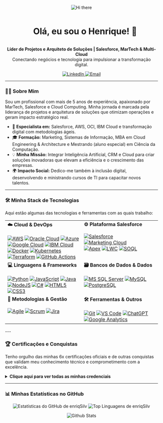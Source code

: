 <p align="center">
  <img src="https://user-images.githubusercontent.com/73097560/115834477-dbab4500-a447-11eb-908a-139a6edaec5c.gif" alt="Hi there" />
</p>

<div id="user-content-toc">
  <ul align="center">
    <summary><h1 style="display: inline-block;">Olá, eu sou o Henrique! 👋</h1></summary>
  </ul>
</div>

<p align="center">
  <strong>Líder de Projetos e Arquiteto de Soluções | Salesforce, MarTech & Multi-Cloud</strong>
  <br />
  Conectando negócios e tecnologia para impulsionar a transformação digital.
</p>

<p align="center">
  <a href="URL_DO_SEU_LINKEDIN" target="_blank">
    <img src="https://img.shields.io/badge/LinkedIn-0077B5?style=for-the-badge&logo=linkedin&logoColor=white" alt="LinkedIn"/>
  </a>
  <a href="mailto:SEU_EMAIL@exemplo.com" target="_blank">
    <img src="https://img.shields.io/badge/Email-D14836?style=for-the-badge&logo=gmail&logoColor=white" alt="Email"/>
  </a>
</p>

---

### 👨‍💻 Sobre Mim

Sou um profissional com mais de 5 anos de experiência, apaixonado por MarTech, Salesforce e Cloud Computing. Minha jornada é marcada pela liderança de projetos e arquitetura de soluções que otimizam operações e geram impacto estratégico real.

- 🚀 **Especialista em:** Salesforce, AWS, OCI, IBM Cloud e transformação digital com metodologias ágeis.
- 🎓 **Formação:** Marketing, Sistemas de Informação, MBA em Cloud Engineering & Architecture e Mestrando (aluno especial) em Ciência da Computação.
- 💡 **Minha Missão:** Integrar Inteligência Artificial, CRM e Cloud para criar soluções inovadoras que elevam a eficiência e o crescimento das empresas.
- 🌍 **Impacto Social:** Dedico-me também à inclusão digital, desenvolvendo e ministrando cursos de TI para capacitar novos talentos.

---

### 🛠️ Minha Stack de Tecnologias

Aqui estão algumas das tecnologias e ferramentas com as quais trabalho:

<table>
  <tr>
    <td valign="top" width="50%">
      <strong>☁️ Cloud & DevOps</strong><br><br>
      <a href="#"><img src="https://img.shields.io/badge/AWS-%23FF9900.svg?style=for-the-badge&logo=amazon-aws&logoColor=white" alt="AWS"></a>
      <a href="#"><img src="https://img.shields.io/badge/Oracle-F80000?style=for-the-badge&logo=oracle&logoColor=white" alt="Oracle Cloud"></a>
      <a href="#"><img src="https://img.shields.io/badge/azure-%230072C6.svg?style=for-the-badge&logo=microsoftazure&logoColor=white" alt="Azure"></a>
      <a href="#"><img src="https://img.shields.io/badge/GoogleCloud-%234285F4.svg?style=for-the-badge&logo=google-cloud&logoColor=white" alt="Google Cloud"></a>
      <a href="#"><img src="https://img.shields.io/badge/IBM_Cloud-0062FF?style=for-the-badge&logo=ibm-cloud&logoColor=white" alt="IBM Cloud"></a>
      <br>
      <a href="#"><img src="https://img.shields.io/badge/Docker-2496ED?style=for-the-badge&logo=docker&logoColor=white" alt="Docker"></a>
      <a href="#"><img src="https://img.shields.io/badge/Kubernetes-326CE5?style=for-the-badge&logo=kubernetes&logoColor=white" alt="Kubernetes"></a>
      <a href="#"><img src="https://img.shields.io/badge/Terraform-7B42BC?style=for-the-badge&logo=terraform&logoColor=white" alt="Terraform"></a>
      <a href="#"><img src="https://img.shields.io/badge/GitHub_Actions-2088FF?style=for-the-badge&logo=github-actions&logoColor=white" alt="GitHub Actions"></a>
    </td>
    <td valign="top" width="50%">
      <strong>⚙️ Plataforma Salesforce</strong><br><br>
      <a href="#"><img src="https://img.shields.io/badge/Salesforce-00A1E0?style=for-the-badge&logo=Salesforce&logoColor=white" alt="Salesforce"></a>
      <a href="#"><img src="https://img.shields.io/badge/Marketing_Cloud-00A1E0?style=for-the-badge&logo=Salesforce&logoColor=white" alt="Marketing Cloud"></a>
      <br>
      <a href="#"><img src="https://img.shields.io/badge/Apex-00A1E0?style=for-the-badge&logo=Salesforce&logoColor=white" alt="Apex"></a>
      <a href="#"><img src="https://img.shields.io/badge/LWC-00A1E0?style=for-the-badge&logo=Salesforce&logoColor=white" alt="LWC"></a>
      <a href="#"><img src="https://img.shields.io/badge/SOQL-00A1E0?style=for-the-badge&logo=Salesforce&logoColor=white" alt="SOQL"></a>
    </td>
  </tr>
  <tr>
    <td valign="top" width="50%">
      <strong>💻 Linguagens & Frameworks</strong><br><br>
      <a href="#"><img src="https://img.shields.io/badge/python-3670A0?style=for-the-badge&logo=python&logoColor=ffdd54" alt="Python"></a>
      <a href="#"><img src="https://img.shields.io/badge/javascript-%23323330.svg?style=for-the-badge&logo=javascript&logoColor=%23F7DF1E" alt="JavaScript"></a>
      <a href="#"><img src="https://img.shields.io/badge/java-%23ED8B00.svg?style=for-the-badge&logo=openjdk&logoColor=white" alt="Java"></a>
      <a href="#"><img src="https://img.shields.io/badge/node.js-6DA55F?style=for-the-badge&logo=node.js&logoColor=white" alt="NodeJS"></a>
      <a href="#"><img src="https://img.shields.io/badge/c%23-%23239120.svg?style=for-the-badge&logo=c-sharp&logoColor=white" alt="C#"></a>
      <a href="#"><img src="https://img.shields.io/badge/html5-%23E34F26.svg?style=for-the-badge&logo=html5&logoColor=white" alt="HTML5"></a>
      <a href="#"><img src="https://img.shields.io/badge/css3-%231572B6.svg?style=for-the-badge&logo=css3&logoColor=white" alt="CSS3"></a>
    </td>
    <td valign="top" width="50%">
      <strong>🗃️ Bancos de Dados & Dados</strong><br><br>
      <a href="#"><img src="https://img.shields.io/badge/Microsoft%20SQL%20Server-CC2927?style=for-the-badge&logo=microsoft%20sql%20server&logoColor=white" alt="MS SQL Server"></a>
      <a href="#"><img src="https://img.shields.io/badge/mysql-%2300f.svg?style=for-the-badge&logo=mysql&logoColor=white" alt="MySQL"></a>
      <a href="#"><img src="https://img.shields.io/badge/PostgreSQL-4169E1?style=for-the-badge&logo=postgresql&logoColor=white" alt="PostgreSQL"></a>
    </td>
  </tr>
  <tr>
    <td valign="top" width="50%">
      <strong>🚀 Metodologias & Gestão</strong><br><br>
      <a href="#"><img src="https://img.shields.io/badge/Agile-D00000?style=for-the-badge&logo=agile&logoColor=white" alt="Agile"></a>
      <a href="#"><img src="https://img.shields.io/badge/Scrum-0078D4?style=for-the-badge&logo=scrum&logoColor=white" alt="Scrum"></a>
      <a href="#"><img src="https://img.shields.io/badge/Jira-0052CC?style=for-the-badge&logo=jira&logoColor=white" alt="Jira"></a>
    </td>
    <td valign="top" width="50%">
      <strong>🛠️ Ferramentas & Outros</strong><br><br>
      <a href="#"><img src="https://img.shields.io/badge/Git-F05032?style=for-the-badge&logo=git&logoColor=white" alt="Git"></a>
      <a href="#"><img src="https://img.shields.io/badge/Visual%20Studio%20Code-0078d7.svg?style=for-the-badge&logo=visual-studio-code&logoColor=white" alt="VS Code"></a>
      <a href="#"><img src="https://img.shields.io/badge/chatGPT-74aa9c?style=for-the-badge&logo=openai&logoColor=white" alt="ChatGPT"></a>
      <a href="#"><img src="https://img.shields.io/badge/Google_Analytics-E47C00?style=for-the-badge&logo=google-analytics&logoColor=white" alt="Google Analytics"></a>
    </td>
  </tr>
</table>
---

### 🏆 Certificações e Conquistas

Tenho orgulho das minhas 6x certificações oficiais e de outras conquistas que validam meu conhecimento técnico e comprometimento com a excelência.

<details>
  <summary><strong>Clique aqui para ver todas as minhas credenciais</strong></summary>
  <br>
  
  <h4>Salesforce</h4>
  <p>
    <img src="https://github.com/enriqSilv/enriqSilv/assets/120118274/7b79f99c-0d4a-4e13-a0ce-fb121f67a966" width="120" height="120">
    <img src="https://github.com/enriqSilv/enriqSilv/assets/120118274/a5a333d7-ee01-48de-8e79-6b5228a43552" width="120" height="120">
  </p>
  
  <h4>AWS</h4>
  <p>
    <img src="https://github.com/enriqSilv/enriqSilv/assets/120118274/5d06aa78-1383-47b6-8965-4a187ea398f7" width="120" height="120">
  </p>
  
  <h4>IBM & IBM Cloud</h4>
  <p>
    <img src="https://github.com/enriqSilv/enriqSilv/assets/120118274/7ca91768-b036-4774-b25b-4795aa499200" width="120" height="120">
    <img src="https://github.com/enriqSilv/enriqSilv/assets/120118274/c9f7ea82-b710-4e11-aec9-d2eb9e71d2c9" width="120" height="120">
    <img src="https://github.com/enriqSilv/enriqSilv/assets/120118274/21dea914-e51e-40d2-82bc-821cf3332aa4" width="120" height="120">
    <img src="https://github.com/enriqSilv/enriqSilv/assets/120118274/6a2769c5-18b7-42c5-acb1-a45b2070da26" width="120" height="120">
    <img src="https://github.com/enriqSilv/enriqSilv/assets/120118274/2272216d-ddad-4f40-90b4-f5526cf964a1" width="120" height="120">
    <img src="https://github.com/enriqSilv/enriqSilv/assets/120118274/725de648-bd5f-47ea-8e9e-e19a16115817" width="120" height="120">
    <img src="https://github.com/enriqSilv/enriqSilv/assets/120118274/70b05289-dc9a-467f-99cd-684cdcad6cb0" width="120" height="120">
    <img src="https://github.com/enriqSilv/enriqSilv/assets/120118274/71373070-45c9-490f-925c-bfffbffc17e6" width="120" height="120">
    <img src="https://github.com/enriqSilv/enriqSilv/assets/120118274/c9a01999-0a47-4cdd-ab87-eeba3edac819" width="120" height="120">
    <img src="https://github.com/enriqSilv/enriqSilv/assets/120118274/d0cc4aa7-c301-40f0-9853-b4ac51144a6d" width="120" height="120">
    <img src="https://github.com/enriqSilv/enriqSilv/assets/120118274/f430eb32-7866-4196-8a9e-817e61f0b7e6" width="120" height="120">
    <img src="https://github.com/enriqSilv/enriqSilv/assets/120118274/8eafd378-f810-489c-b050-7712c958097e" width="120" height="120">
    <img src="https://github.com/enriqSilv/enriqSilv/assets/120118274/8b6d8ef1-2328-4c7b-a56f-a2af7ff30235" width="120" height="120">
    <img src="https://github.com/enriqSilv/enriqSilv/assets/120118274/58da31d2-16d2-4fd4-9c38-f140a4a22cc4" width="120" height="120">
  </p>

  <h4>Oracle Cloud</h4>
  <p>
    <img src="https://github.com/enriqSilv/enriqSilv/assets/120118274/43f70360-430d-487c-bc39-4278a53a1fce" width="120" height="120">
    <img src="https://github.com/user-attachments/assets/727eeab8-b4e3-4e8f-bf3c-09f152204b9f" width="120" height="120">
  </p>

  <h4>Google</h4>
  <p>
    <img src="https://github.com/user-attachments/assets/2a764e27-fa61-4296-8080-549b74541831" width="120" height="120">
  </p>
  
  <h4>DIO Bootcamps</h4>
  <p>
    <img src="https://github.com/enriqSilv/enriqSilv/assets/120118274/5a3608f1-73c0-4527-8999-154ba9328822" width="80" height="80">
    <img src="https://github.com/enriqSilv/enriqSilv/assets/120118274/2d40c3be-38a8-4c6d-9771-1561e8baa031" width="80" height="80">
    <img src="https://github.com/enriqSilv/enriqSilv/assets/120118274/bd34fc55-3a4d-4496-aec7-6bebfb3128d9" width="80" height="80">
    <img src="https://github.com/enriqSilv/enriqSilv/assets/120118274/0b88525e-04ad-4829-8f67-8ce568be3c00" width="80" height="80">
    <img src="https://github.com/enriqSilv/enriqSilv/assets/120118274/b85ab10f-56e8-4e88-9bd1-0514d2890306" width="80" height="80">
    <img src="https://github.com/enriqSilv/enriqSilv/assets/120118274/e06dfc3a-1a28-4377-bbd6-d545cb36be39" width="80" height="80">
    <img src="https://github.com/enriqSilv/enriqSilv/assets/120118274/dbc40a7e-150d-44d8-8dec-9c8c6c48cfe4" width="80" height="80">
  </p>
</details>

---

### 📊 Minhas Estatísticas no GitHub

<div align="center">
  <img src="https://github-readme-stats.vercel.app/api?username=enriqSilv&theme=shadow_blue&show_icons=true&hide_border=true&count_private=true" alt="Estatísticas do GitHub de enriqSilv" />
  <img src="https://github-readme-stats.vercel.app/api/top-langs/?username=enriqSilv&layout=compact&theme=shadow_blue&hide_border=true" alt="Top Linguagens de enriqSilv" />
</div>

<p align="center">
  <img src="https://raw.githubusercontent.com/mayhemantt/mayhemantt/Update/svg/Bottom.svg" alt="Github Stats" />
</p>
